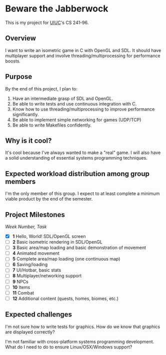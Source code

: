 # Beware the Jabberwock

This is my project for [UIUC](http://cs.illinois.edu/)'s CS 241-96.

## Overview
I want to write an isometric game in C with OpenGL and SDL. It should have multiplayer support and involve threading/multiprocessing for performance boosts.

## Purpose
By the end of this project, I plan to:

1. Have an intermediate grasp of SDL and OpenGL.
2. Be able to write tests and use continuous integration with C.
3. Know how to use threading/multiprocessing to improve performance significantly.
4. Be able to implement simple networking for games (UDP/TCP)
5. Be able to write Makefiles confidently.

## Why is it cool?
It's cool because I've always wanted to make a "real" game. I will also have a solid understanding of essential systems programming techniques.

## Expected workload distribution among group members
I'm the only member of this group. I expect to at least complete a minimum viable product by the end of the semester.

## Project Milestones

*Week Number, Task*

- [x] **1** Hello, World! SDL/OpenGL screen
- [ ] **2** Basic isometric rendering in SDL/OpenGL
- [ ] **3** Basic area/map loading and basic demonstration of movement
- [ ] **4** Animated movement
- [ ] **5** Complete area/map loading (one continuous map)
- [ ] **6** Saving/loading
- [ ] **7** UI/Hotbar, basic stats
- [ ] **8** Multiplayer/networking support
- [ ] **9** NPCs
- [ ] **10** Items
- [ ] **11** Combat
- [ ] **12** Additional content (quests, homes, biomes, etc.)

## Expected challenges
I'm not sure how to write tests for graphics. How do we know that graphics are displayed correctly?

I'm not familiar with cross-platform systems programming development. What do I need to do to ensure Linux/OSX/Windows support?